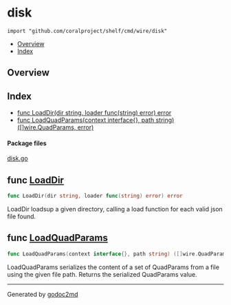 

# disk
`import "github.com/coralproject/shelf/cmd/wire/disk"`

* [Overview](#pkg-overview)
* [Index](#pkg-index)

## <a name="pkg-overview">Overview</a>



## <a name="pkg-index">Index</a>
* [func LoadDir(dir string, loader func(string) error) error](#LoadDir)
* [func LoadQuadParams(context interface{}, path string) ([]wire.QuadParams, error)](#LoadQuadParams)


#### <a name="pkg-files">Package files</a>
[disk.go](/src/github.com/coralproject/shelf/cmd/wire/disk/disk.go) 





## <a name="LoadDir">func</a> [LoadDir](/src/target/disk.go?s=926:983#L26)
``` go
func LoadDir(dir string, loader func(string) error) error
```
LoadDir loadsup a given directory, calling a load function for each valid
json file found.



## <a name="LoadQuadParams">func</a> [LoadQuadParams](/src/target/disk.go?s=303:383#L5)
``` go
func LoadQuadParams(context interface{}, path string) ([]wire.QuadParams, error)
```
LoadQuadParams serializes the content of a set of QuadParams from a file using the
given file path. Returns the serialized QuadParams value.








- - -
Generated by [godoc2md](http://godoc.org/github.com/davecheney/godoc2md)
